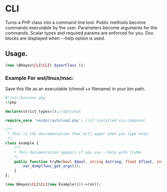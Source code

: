 # CLI
Turns a PHP class into a command line tool.
Public methods become commands executable by the user.
Parameters become arguments for the commands.
Scalar types and required params are enforced for you.
Doc blocks are displayed when --help option is used.

## Usage.
```php
(new \BHayes\CLI\CLI( $yourClass ));
```

### Example For wsl/linux/mac:
Save this file as an executable (chmod +x filename) in your bin path.
```php
#!/usr/bin/env php
<?php

declare(strict_types=1);//optional

require_once 'vendor/autoload.php'; //if installed via composer

/**
 * This is the doccumentation that will apper when you type help.
 */
class example {
    /**
    * This documentation appears if you use --help with tryMe
    */
    public function tryMe(bool $bool, string $string, float $float, int $int){
        var_dump(func_get_args());
    }
};

(new BHayes\CLI\CLI(new Example()))->run();
```
